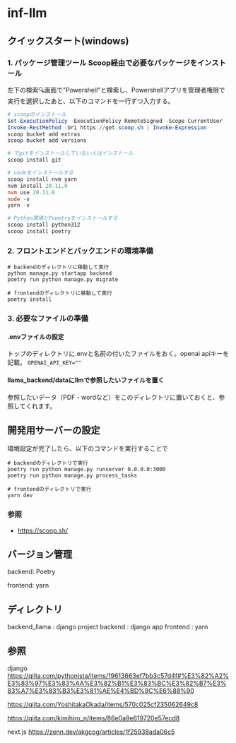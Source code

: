 # inf-llm

## クイックスタート(windows)

### 1. パッケージ管理ツール Scoop経由で必要なパッケージをインストール
左下の検索🔍画面で"Powershell"と検索し、Powershellアプリを管理者権限で実行を選択したあと、以下のコマンドを一行ずつ入力する。

``` powershell
# scoopのインストール
Set-ExecutionPolicy -ExecutionPolicy RemoteSigned -Scope CurrentUser
Invoke-RestMethod -Uri https://get.scoop.sh | Invoke-Expression
scoop bucket add extras
scoop bucket add versions

# でgitをインストールしていない人はインストール
scoop install git

# nodeをインストールする
scoop install nvm yarn
nvm install 20.11.0
nvm use 20.11.0
node -v
yarn -v

# Python環境とPowetryをインストールする
scoop install python312
scoop install poetry
```

### 2. フロントエンドとバックエンドの環境準備

```
# backendのディレクトリに移動して実行
python manage.py startapp backend
poetry run python manage.py migrate

# frontendのディレクトリに移動して実行
poetry install
```

### 3. 必要なファイルの準備
#### .envファイルの設定

トップのディレクトリに.envと名前の付いたファイルをおく。openai apiキーを記載。
```OPENAI_API_KEY=""```

#### llama_backend/dataにllmで参照したいファイルを置く

参照したいデータ（PDF・wordなど）をこのディレクトリに置いておくと、参照してくれます。

## 開発用サーバーの設定
環境設定が完了したら、以下のコマンドを実行することで

```
# backendのディレクトリで実行
poetry run python manage.py runserver 0.0.0.0:3000
poetry run python manage.py process_tasks

# frontendのディレクトリで実行
yarn dev
```

### 参照
- https://scoop.sh/


## バージョン管理

backend: Poetry

frontend: yarn

## ディレクトリ
backend_llama : django project
backend : django app
frontend : yarn

## 参照
django
https://qiita.com/pythonista/items/19613663ef7bb3c57d4f#%E3%82%A2%E3%83%97%E3%83%AA%E3%82%B1%E3%83%BC%E3%82%B7%E3%83%A7%E3%83%B3%E3%81%AE%E4%BD%9C%E6%88%90

https://qiita.com/YoshitakaOkada/items/570c025cf235062649c8

https://qiita.com/kimihiro_n/items/86e0a9e619720e57ecd8

next.js
https://zenn.dev/akgcog/articles/1f25938ada06c5
